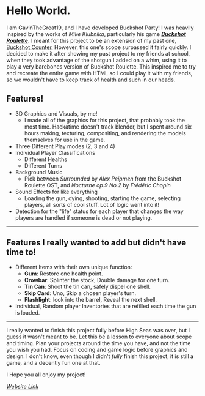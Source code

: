 # Hello World.
I am GavinTheGreat19, and I have developed Buckshot Party!
I was heavily inspired by the works of *Mike Klubnika*, particularly his game ***[Buckshot Roulette](https://mikeklubnika.itch.io/buckshot-roulette)***.
I meant for this project to be an extension of my past one, [Buckshot Counter.](https://gavinthegreat19.github.io/BuckshotCounter/) However, this one's scope surpassed it fairly quickly.
I decided to make it after showing my past project to my friends at school, when they took advantage of the shotgun I added on a whim, using it to play a very barebones version of Buckshot Roulette.
This inspired me to try and recreate the entire game with HTML so I could play it with my friends, so we wouldn't have to keep track of health and such in our heads.
## Features!
- 3D Graphics and Visuals, by me!
  - I made all of the graphics for this project, that probably took the most time. Hackatime doesn't track blender, but I spent around six hours making, texturing, compositing, and rendering the models themselves for use in the game.
- Three Different Play modes (2, 3 and 4)
- Individual Player Classifications
  - Different Healths
  - Different Turns
- Background Music
  - Pick between *Surrounded* by *Alex Peipmen* from the Buckshot Roulette OST, and *Nocturne op.9 No.2* by *Frédéric Chopin*
- Sound Effects for like everything
  - Loading the gun, dying, shooting, starting the game, selecting players, all sorts of cool stuff. Lot of logic went into it!
- Detection for the "life" status for each player that changes the way players are handled if someone is dead or not playing.
---
## Features I really wanted to add but didn't have time to!
- Different Items with their own unique function:
  - **Gum**: Restore one health point.
  - **Crowbar**: Splinter the stock, Double damage for one turn.
  - **Tin Can**: Shoot the tin can, safely dispel one shell.
  - **Skip Card**: Uno, Skip a chosen player's turn.
  - **Flashlight**: look into the barrel, Reveal the next shell.
- Individual, Random player Inventories that are refilled each time the gun is loaded.
---
I really wanted to finish this project fully before High Seas was over, but I guess it wasn't meant to be. Let this be a lesson to everyone about scope and timing.
Plan your projects around the time you have, and not the time you wish you had. Focus on coding and game logic before graphics and design.
I don't know, even though I didn't *fully* finish this project, it is still a game, and a decently fun one at that.

I Hope you all enjoy my project!

*[Website Link](https://gavinthegreat19.github.io/BuckshotParty/)*
